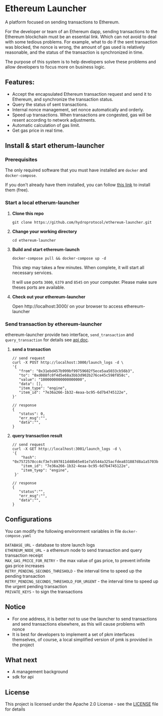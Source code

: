 # Ethereum Launcher

A platform focused on sending transactions to Ethereum. 
  
  For the developer or team of an Ethereum dapp, sending transactions to the Ethereum blockchain must be an essential link.
Which can not avoid to deal with some tedious problems. For example, what to do if the sent transaction was blocked, the nonce is wrong, the amount of gas used is relatively reasonable, and the status of the transaction is synchronized in time.
  
  The purpose of this system is to help developers solve these problems and allow developers to focus more on business logic.

## Features:

- Accept the encapsulated Ethereum transaction request and send it to Ethereum, and synchronize the transaction status.
- Query the status of sent transactions.
- Internal nonce management, set nonce automatically and orderly.
- Speed up transactions. When transactions are congested, gas will be resent according to network adjustments.
- Automatic calculation of gas limit.
- Get gas price in real time.

## Install & start etherum-launcher

### Prerequisites

The only required software that you must have installed are `docker` and `docker-compose`.

If you don't already have them installed, you can follow [this link](https://docs.docker.com/compose/install/) to install them (free).

### Start a local etherum-launcher

1.  **Clone this repo**

        git clone https://github.com/hydroprotocol/ethereum-launcher.git

1.  **Change your working directory**

        cd ethereum-launcher

1.  **Build and start ethereum-launch**

        docker-compose pull && docker-compose up -d

    This step may takes a few minutes.
    When complete, it will start all necessary services.

    It will use ports `3000`, `6379` and `8545` on your computer. Please make sure theses ports are available.

1.  **Check out your ethereum-launcher**

    Open http://localhost:3000/ on your browser to access ethereum-launcher


### Send transaction by ethereum-launcher

ethereum-launcher provide two interface, ``send_transaction`` and ``query_transaction`` for details see [api doc](./api_docs.md).

1.   **send a transaction**

         // send request 
         curl -X POST http://localhost:3000/launch_logs -d \
         '{
            "from": "0x31ebd457b999bf99759602f5ece5aa5033cb56b3",
            "to": "0xd088fc0f4d5e68a3bb3d902b276ce45c598f858c",
            "value": "1000000000000000000",
            "data": [],
            "item_type": "engine",
            "item_id": "7e36a266-1b32-4eaa-bc95-6d7b4745122e",
         }'

         // response
         {
            "status": 0,
            "err_msg":"",
            "data":"",
         }
1.  **query transaction result**

        // send request
        curl -X GET http://localhost:3001/launch_logs -d \
        '{
            "hash": "0x7572578cc4cf3e7c897811d48b65e01e7a5544a325acfdea831887d8a1a5703b",
            "item_id": "7e36a266-1b32-4eaa-bc95-6d7b4745122e",
            "item_tyep": "engine",
         }'

        // response
        {
           "status":"",
           "err_msg":"",
           "data":"",
        }

## Configurations
You can modify the following environment variables in file `docker-compose.yaml`

   ``DATABASE_URL`` - database to store launch logs   
   ``ETHEREUM_NODE_URL`` - a ethereum node to send transaction and query transaction receipt  
   ``MAX_GAS_PRICE_FOR_RETRY`` - the max value of gas price, to prevent infinite gas price increases     
   ``RETRY_PENDING_SECONDS_THRESHOLD`` - the interval time to speed up the pending transaction  
   ``RETRY_PENDING_SECONDS_THRESHOLD_FOR_URGENT`` - the interval time to speed up the urgent pending transaction  
   ``PRIVATE_KEYS`` - to sign the transactions  

## Notice
- For one address, it is better not to use the launcher to send transactions and send transactions elsewhere, as this will cause problems with nonce
- It is best for developers to implement a set of pkm interfaces themselves, of course, a local simplified version of pmk is provided in the project

## What next
- A management background
- sdk for api

## License
This project is licensed under the Apache 2.0 License - see the [LICENSE](LICENSE) file for details
